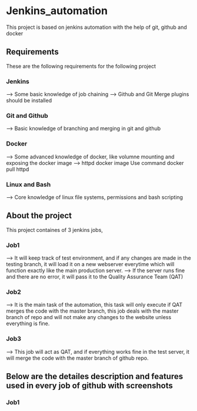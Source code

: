 # Jenkins_automation
This project is based on jenkins automation with the help of git, github and docker

## Requirements
These are the following requirements for the following project
### Jenkins
--> Some basic knowledge of job chaining
--> Github and Git Merge plugins should be installed
### Git and Github
--> Basic knowledge of branching and merging in git and github
### Docker
--> Some advanced knowledge of docker, like volumne mounting and exposing the docker image
--> httpd docker image
   Use command 
   docker pull httpd
### Linux and Bash
--> Core knowledge of linux file systems, permissions and bash scripting

## About the project
This project containes of 3 jenkins jobs, 
### Job1
--> It will keep track of test environment, and if any changes are made in the testing branch, it will load it on a new webserver everytime which will function exactly like the main production server.
--> If the server runs fine and there are no error, it will pass it to the Quality Assurance Team (QAT)

### Job2
--> It is the main task of the automation, this task will only execute if QAT merges the code with the master branch, this job deals with the master branch of repo and will not make any changes to the website unless everything is fine.

### Job3 
--> This job will act as QAT, and if everything works fine in the test server, it will merge the code with the master branch of github repo.

## Below are the detailes description and features used in every job of github with screenshots

### Job1 


